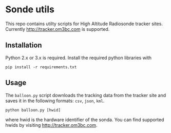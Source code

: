 # Sonde utils

This repo contains utilty scripts for High Altitude Radiosonde tracker sites. Currently
http://tracker.om3bc.com is supported. 

## Installation

Python 2.x or 3.x is required. Install the required python libraries with

    pip install -r requirements.txt

## Usage

The `balloon.py` script downloads the tracking data from the tracker site and saves it in the following formats: `csv`, `json`, `kml`.

    python balloon.py [hwid]

where hwid is the hardware identifier of the sonda. You can find supported hwids by visiting http://tracker.om3bc.com.
